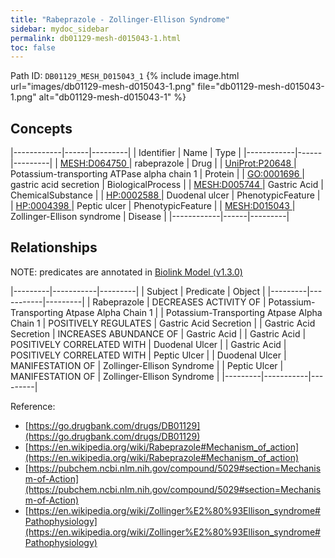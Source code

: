 ```yaml
---
title: "Rabeprazole - Zollinger-Ellison Syndrome"
sidebar: mydoc_sidebar
permalink: db01129-mesh-d015043-1.html
toc: false 
---
```



Path ID: `DB01129_MESH_D015043_1`
{% include image.html url="images/db01129-mesh-d015043-1.png" file="db01129-mesh-d015043-1.png" alt="db01129-mesh-d015043-1" %}

## Concepts

|------------|------|---------|
| Identifier | Name | Type    |
|------------|------|---------|
| <a href="https://identifiers.org/MESH:D064750">MESH:D064750 </a> | rabeprazole | Drug |
| <a href="https://identifiers.org/UniProt:P20648">UniProt:P20648 </a> | Potassium-transporting ATPase alpha chain 1 | Protein |
| <a href="https://identifiers.org/GO:0001696">GO:0001696 </a> | gastric acid secretion | BiologicalProcess |
| <a href="https://identifiers.org/MESH:D005744">MESH:D005744 </a> | Gastric Acid | ChemicalSubstance |
| <a href="https://identifiers.org/HP:0002588">HP:0002588 </a> | Duodenal ulcer | PhenotypicFeature |
| <a href="https://identifiers.org/HP:0004398">HP:0004398 </a> | Peptic ulcer | PhenotypicFeature |
| <a href="https://identifiers.org/MESH:D015043">MESH:D015043 </a> | Zollinger-Ellison syndrome | Disease |
|------------|------|---------|

## Relationships


NOTE: predicates are annotated in <a href="https://github.com/biolink/biolink-model/releases/tag/v1.3.0">Biolink Model (v1.3.0)</a>

|---------|-----------|---------|
| Subject | Predicate | Object  |
|---------|-----------|---------|
| Rabeprazole | DECREASES ACTIVITY OF | Potassium-Transporting Atpase Alpha Chain 1 |
| Potassium-Transporting Atpase Alpha Chain 1 | POSITIVELY REGULATES | Gastric Acid Secretion |
| Gastric Acid Secretion | INCREASES ABUNDANCE OF | Gastric Acid |
| Gastric Acid | POSITIVELY CORRELATED WITH | Duodenal Ulcer |
| Gastric Acid | POSITIVELY CORRELATED WITH | Peptic Ulcer |
| Duodenal Ulcer | MANIFESTATION OF | Zollinger-Ellison Syndrome |
| Peptic Ulcer | MANIFESTATION OF | Zollinger-Ellison Syndrome |
|---------|-----------|---------|

Reference: 
  - [https://go.drugbank.com/drugs/DB01129](https://go.drugbank.com/drugs/DB01129)
  - [https://en.wikipedia.org/wiki/Rabeprazole#Mechanism_of_action](https://en.wikipedia.org/wiki/Rabeprazole#Mechanism_of_action)
  - [https://pubchem.ncbi.nlm.nih.gov/compound/5029#section=Mechanism-of-Action](https://pubchem.ncbi.nlm.nih.gov/compound/5029#section=Mechanism-of-Action)
  - [https://en.wikipedia.org/wiki/Zollinger%E2%80%93Ellison_syndrome#Pathophysiology](https://en.wikipedia.org/wiki/Zollinger%E2%80%93Ellison_syndrome#Pathophysiology)
